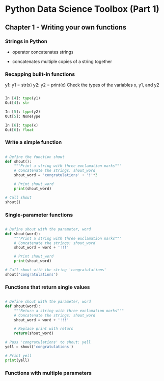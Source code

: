 # Python Data Science Toolbox (Part 1)

## Chapter 1 - Writing your own functions

### Strings in Python

+ operator concatenates strings 
* concatenates multiple copies of a string together

### Recapping built-in functions

y1: y1 = str(x)
y2: y2 = print(x)
Check the types of the variables x, y1, and y2

```python

In [4]: type(y1)
Out[4]: str

In [5]: type(y2)
Out[5]: NoneType

In [6]: type(x)
Out[6]: float

```

### Write a simple function

```python

# Define the function shout
def shout():
    """Print a string with three exclamation marks"""
    # Concatenate the strings: shout_word
    shout_word = 'congratulations' + '!'*3

    # Print shout_word
    print(shout_word)

# Call shout
shout()

```
### Single-parameter functions

```python

# Define shout with the parameter, word
def shout(word):
    """Print a string with three exclamation marks"""
    # Concatenate the strings: shout_word
    shout_word = word + '!!!'

    # Print shout_word
    print(shout_word)

# Call shout with the string 'congratulations'
shout('congratulations')

```

### Functions that return single values

```python

# Define shout with the parameter, word
def shout(word):
    """Return a string with three exclamation marks"""
    # Concatenate the strings: shout_word
    shout_word = word + '!!!'

    # Replace print with return
    return(shout_word)

# Pass 'congratulations' to shout: yell
yell = shout('congratulations')

# Print yell
print(yell)

```

### Functions with multiple parameters





